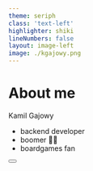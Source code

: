 ```yaml
---
theme: seriph
class: 'text-left'
highlighter: shiki
lineNumbers: false
layout: image-left
image: ./kgajowy.png
---
```



# About me

Kamil Gajowy

- backend developer
- boomer 👴🏻
- boardgames fan




<div class="abs-br m-6 flex gap-2">
  <button @click="$slidev.nav.openInEditor()" title="Open in Editor" class="text-xl icon-btn opacity-50 !border-none !hover:text-white">
    <carbon:edit />
  </button>
  <a href="https://github.com/kgajowy" target="_blank" alt="GitHub"
    class="text-xl icon-btn opacity-50 !border-none !hover:text-white">
    <carbon-logo-github />
  </a>
</div>